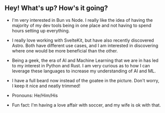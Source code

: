 ## Hey! What's up? How's it going?

- I'm very interested in Bun vs Node. I really like the idea of having the majority of my dev tools being in one place and not having to spend hours setting up everything.

- I really love working with SvelteKit, but have also recently discovered Astro. Both have different use cases, and I am interested in discovering where one would be more beneficial than the other.

- Being a geek, the era of AI and Machine Learning that we are in has led to my interest in Python and Rust. I am very curious as to how I can leverage these languages to increase my understanding of AI and ML.

- I have a full beard now instead of the goatee in the picture. Don't worry, I keep it nice and neatly trimmed!

- Pronouns: He/Him/His

- Fun fact: I'm having a love affair with soccer, and my wife is ok with that.

<!--
I wonder if you are reading my source code and can see this comment...
-->
